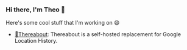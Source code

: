 ### Hi there, I'm Theo 👋

Here's some cool stuff that I'm working on 😄

- [📍Thereabout](https://github.com/aerobless/thereabout): Thereabout is a self-hosted replacement for Google Location History.

<!--
**aerobless/aerobless** is a ✨ _special_ ✨ repository because its `README.md` (this file) appears on your GitHub profile.

Here are some ideas to get you started:

- 🔭 I’m currently working on ...
- 🌱 I’m currently learning ...
- 👯 I’m looking to collaborate on ...
- 🤔 I’m looking for help with ...
- 💬 Ask me about ...
- 📫 How to reach me: ...
- 😄 Pronouns: ...
- ⚡ Fun fact: ...
-->
